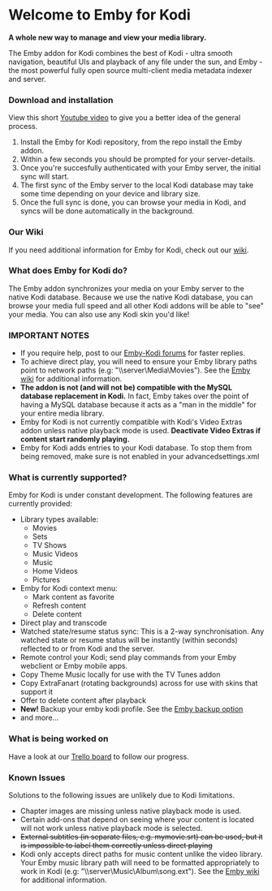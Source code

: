 # Welcome to Emby for Kodi
**A whole new way to manage and view your media library.**

The Emby addon for Kodi combines the best of Kodi - ultra smooth navigation, beautiful UIs and playback of any file under the sun, and Emby - the most powerful fully open source multi-client media metadata indexer and server.

### Download and installation

View this short [Youtube video](https://youtu.be/IaecDPcXI3I?t=119) to give you a better idea of the general process.

1. Install the Emby for Kodi repository, from the repo install the Emby addon.
2. Within a few seconds you should be prompted for your server-details.
3. Once you're succesfully authenticated with your Emby server, the initial sync will start. 
4. The first sync of the Emby server to the local Kodi database may take some time depending on your device and library size.
5. Once the full sync is done, you can browse your media in Kodi, and syncs will be done automatically in the background.

### Our Wiki

If you need additional information for Emby for Kodi, check out our [wiki](https://github.com/MediaBrowser/plugin.video.emby/wiki).

### What does Emby for Kodi do?

The Emby addon synchronizes your media on your Emby server to the native Kodi database. Because we use the native Kodi database, you can browse your media full speed and all other Kodi addons will be able to "see" your media. You can also use any Kodi skin you'd like!

### IMPORTANT NOTES

- If you require help, post to our [Emby-Kodi forums](http://emby.media/community/index.php?/forum/99-kodi/) for faster replies.
- To achieve direct play, you will need to ensure your Emby library paths point to network paths (e.g: "\\\\server\Media\Movies"). See the [Emby wiki](https://github.com/MediaBrowser/Wiki/wiki/Path%20Substitution) for additional information.
- **The addon is not (and will not be) compatible with the MySQL database replacement in Kodi.** In fact, Emby takes over the point of having a MySQL database because it acts as a "man in the middle" for your entire media library.
- Emby for Kodi is not currently compatible with Kodi's Video Extras addon unless native playback mode is used. **Deactivate Video Extras if content start randomly playing.**
- Emby for Kodi adds entries to your Kodi database. To stop them from being removed, make sure <cleanonupdate> is not enabled in your advancedsettings.xml

### What is currently supported?

Emby for Kodi is under constant development. The following features are currently provided:

- Library types available:
  + Movies
  + Sets
  + TV Shows
  + Music Videos
  + Music
  + Home Videos
  + Pictures
- Emby for Kodi context menu:
  + Mark content as favorite
  + Refresh content
  + Delete content
- Direct play and transcode
- Watched state/resume status sync: This is a 2-way synchronisation. Any watched state or resume status will be instantly (within seconds) reflected to or from Kodi and the server.
- Remote control your Kodi; send play commands from your Emby webclient or Emby mobile apps.
- Copy Theme Music locally for use with the TV Tunes addon
- Copy ExtraFanart (rotating backgrounds) across for use with skins that support it
- Offer to delete content after playback
- **New!** Backup your emby kodi profile. See the [Emby backup option](https://github.com/MediaBrowser/plugin.video.emby/wiki/Create-and-restore-from-backup)
- and more...

### What is being worked on
Have a look at our [Trello board](https://trello.com/b/qBJ49ka4/emby-for-kodi) to follow our progress. 

### Known Issues
Solutions to the following issues are unlikely due to Kodi limitations.
- Chapter images are missing unless native playback mode is used.
- Certain add-ons that depend on seeing where your content is located will not work unless native playback mode is selected.
- ~~External subtitles (in separate files, e.g. mymovie.srt) can be used, but it is impossible to label them correctly unless direct playing~~
- Kodi only accepts direct paths for music content unlike the video library. Your Emby music library path will need to be formatted appropriately to work in Kodi (e.g: "\\\\server\Music\Album\song.ext"). See the [Emby wiki](https://github.com/MediaBrowser/Wiki/wiki/Path%20Substitution) for additional information.
